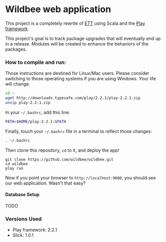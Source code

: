Wildbee web application
=====================================
This project is a completely rewrite of [ETT][ETT] using Scala and the
[Play framework][playframework].

This project's goal is to track package upgrades that will eventually end up
in a release. Modules will be created to enhance the behaviors of the packages.

### How to compile and run:
Those instructions are destined for Linux/Mac users. Please consider switching
to those operating systems if you are using Windows. Your life will change.
```bash
cd ~
wget http://downloads.typesafe.com/play/2.2.1/play-2.2.1.zip
unzip play-2.2.1.zip
```

In your `~/.bashrc`, add this line:
```bash
PATH=$HOME/play-2.2.1:$PATH
```

Finally, touch your `~/.bashrc` file in a terminal to reflect those changes:
```bash
. ~/.bashrc
```

Then clone this repository, `cd` to it, and deploy the app!
```bashrc
git clone https://github.com/wildbee/wildbee.git
cd wildbee
play run
```

Now if you point your browser to `http://localhost:9000`, you should see our web
application. Wasn't that easy?

#### Database Setup
TODO

### Versions Used
- Play framework: 2.2.1
- Slick: 1.0.1

[ETT]: https://github.com/liweinan/ett
[playframework]: http://www.playframework.com/
